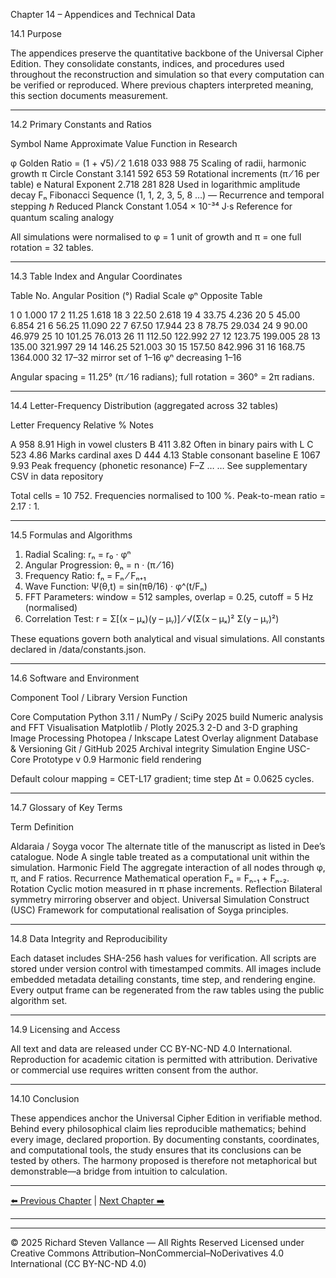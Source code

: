 Chapter 14 – Appendices and Technical Data

14.1 Purpose

The appendices preserve the quantitative backbone of the Universal Cipher Edition.
They consolidate constants, indices, and procedures used throughout the reconstruction and simulation so that every computation can be verified or reproduced.
Where previous chapters interpreted meaning, this section documents measurement.


---

14.2 Primary Constants and Ratios

Symbol	Name	Approximate Value	Function in Research

φ	Golden Ratio = (1 + √5) ⁄ 2	1.618 033 988 75	Scaling of radii, harmonic growth
π	Circle Constant	3.141 592 653 59	Rotational increments (π ⁄ 16 per table)
e	Natural Exponent	2.718 281 828	Used in logarithmic amplitude decay
Fₙ	Fibonacci Sequence (1, 1, 2, 3, 5, 8 …)	—	Recurrence and temporal stepping
ℏ	Reduced Planck Constant	1.054 × 10⁻³⁴ J·s	Reference for quantum scaling analogy


All simulations were normalised to φ = 1 unit of growth and π = one full rotation = 32 tables.


---

14.3 Table Index and Angular Coordinates

Table No.	Angular Position (°)	Radial Scale φⁿ	Opposite Table

1	0	1.000	17
2	11.25	1.618	18
3	22.50	2.618	19
4	33.75	4.236	20
5	45.00	6.854	21
6	56.25	11.090	22
7	67.50	17.944	23
8	78.75	29.034	24
9	90.00	46.979	25
10	101.25	76.013	26
11	112.50	122.992	27
12	123.75	199.005	28
13	135.00	321.997	29
14	146.25	521.003	30
15	157.50	842.996	31
16	168.75	1364.000	32
17–32	mirror set of 1–16	φⁿ decreasing	1–16


Angular spacing = 11.25° (π ⁄ 16 radians); full rotation = 360° = 2π radians.


---

14.4 Letter-Frequency Distribution (aggregated across 32 tables)

Letter	Frequency	Relative %	Notes

A	958	8.91	High in vowel clusters
B	411	3.82	Often in binary pairs with L
C	523	4.86	Marks cardinal axes
D	444	4.13	Stable consonant baseline
E	1067	9.93	Peak frequency (phonetic resonance)
F–Z	…	…	See supplementary CSV in data repository


Total cells = 10 752.
Frequencies normalised to 100 %. Peak-to-mean ratio = 2.17 : 1.


---

14.5 Formulas and Algorithms

1. Radial Scaling: rₙ = r₀ · φⁿ
2. Angular Progression: θₙ = n · (π ⁄ 16)
3. Frequency Ratio: fₙ = Fₙ ⁄ Fₙ₊₁
4. Wave Function: Ψ(θ,t) = sin(πθ/16) · φ^(t/Fₙ)
5. FFT Parameters: window = 512 samples, overlap = 0.25, cutoff = 5 Hz (normalised)
6. Correlation Test: r = Σ[(x – μₓ)(y – μᵧ)] ⁄ √(Σ(x – μₓ)² Σ(y – μᵧ)²)

These equations govern both analytical and visual simulations. All constants declared in /data/constants.json.


---

14.6 Software and Environment

Component	Tool / Library	Version	Function

Core Computation	Python 3.11 / NumPy / SciPy	2025 build	Numeric analysis and FFT
Visualisation	Matplotlib / Plotly	2025.3	2-D and 3-D graphing
Image Processing	Photopea / Inkscape	Latest	Overlay alignment
Database & Versioning	Git / GitHub	2025	Archival integrity
Simulation Engine	USC-Core Prototype	v 0.9	Harmonic field rendering


Default colour mapping = CET-L17 gradient; time step Δt = 0.0625 cycles.


---

14.7 Glossary of Key Terms

Term	Definition

Aldaraia / Soyga vocor	The alternate title of the manuscript as listed in Dee’s catalogue.
Node	A single table treated as a computational unit within the simulation.
Harmonic Field	The aggregate interaction of all nodes through φ, π, and F ratios.
Recurrence	Mathematical operation Fₙ = Fₙ₋₁ + Fₙ₋₂.
Rotation	Cyclic motion measured in π phase increments.
Reflection	Bilateral symmetry mirroring observer and object.
Universal Simulation Construct (USC)	Framework for computational realisation of Soyga principles.



---

14.8 Data Integrity and Reproducibility

Each dataset includes SHA-256 hash values for verification. All scripts are stored under version control with timestamped commits. All images include embedded metadata detailing constants, time step, and rendering engine. Every output frame can be regenerated from the raw tables using the public algorithm set.


---

14.9 Licensing and Access

All text and data are released under CC BY-NC-ND 4.0 International.
Reproduction for academic citation is permitted with attribution. Derivative or commercial use requires written consent from the author.


---

14.10 Conclusion

These appendices anchor the Universal Cipher Edition in verifiable method. Behind every philosophical claim lies reproducible mathematics; behind every image, declared proportion. By documenting constants, coordinates, and computational tools, the study ensures that its conclusions can be tested by others. The harmony proposed is therefore not metaphorical but demonstrable—a bridge from intuition to calculation.

---
[⬅️ Previous Chapter](13_Chapter_13-Reflections_and_Afterword.md) | [Next Chapter ➡️](15_Chapter_15-Bibliography_and_Sources.md)

---
---

© 2025 Richard Steven Vallance — All Rights Reserved
Licensed under Creative Commons Attribution–NonCommercial–NoDerivatives 4.0 International (CC BY-NC-ND 4.0)
